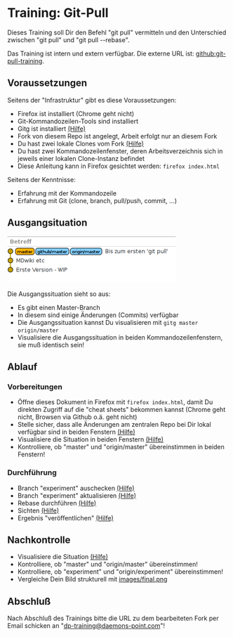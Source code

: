 Training: Git-Pull
==================

Dieses Training soll Dir den Befehl "git pull"
vermitteln und den Unterschied zwischen
"git pull" und "git pull --rebase".

Das Training ist intern und extern verfügbar.
Die externe URL ist: [github:git-pull-training](https://github.com/70435-training/git-pull-training).

Voraussetzungen
---------------

Seitens der "Infrastruktur" gibt es diese Voraussetzungen:

* Firefox ist installiert (Chrome geht nicht)
* Git-Kommandozeilen-Tools sind installiert
* Gitg ist installiert [(Hilfe)](cheat-sheet/cheat-sheet.md#0900)
* Fork von diesem Repo ist angelegt, Arbeit erfolgt nur an
  diesem Fork
* Du hast zwei lokale Clones vom Fork [(Hilfe)](cheat-sheet/cheat-sheet.md#0900)
* Du hast zwei Kommandozeilenfenster, deren Arbeitsverzeichnis
  sich in jeweils einer lokalen Clone-Instanz befindet
* Diese Anleitung kann in Firefox gesichtet werden: `firefox index.html`

Seitens der Kenntnisse:

* Erfahrung mit der Kommandozeile
* Erfahrung mit Git (clone, branch, pull/push, commit, ...)

Ausgangsituation
----------------

![Ausgangssituation](images/start.png)

Die Ausgangssituation sieht so aus:

- Es gibt einen Master-Branch
- In diesem sind einige Änderungen (Commits) verfügbar
- Die Ausgangssituation kannst Du visualisieren mit `gitg master origin/master`
- Visualisiere die Ausgangssituation in beiden Kommandozeilenfenstern,
  sie muß identisch sein!

Ablauf
------

### Vorbereitungen

- Öffne dieses Dokument in Firefox mit `firefox index.html`,
  damit Du direkten Zugriff auf die "cheat sheets" bekommen kannst
  (Chrome geht nicht, Browsen via Github o.ä. geht nicht)
- Stelle sicher, dass alle Änderungen am zentralen Repo bei Dir lokal verfügbar sind in beiden Fenstern [(Hilfe)](cheat-sheet/cheat-sheet.md#1010)
- Visualisiere die Situation in beiden Fenstern [(Hilfe)](cheat-sheet/cheat-sheet.md#1020)
- Kontrolliere, ob "master" und "origin/master" übereinstimmen in beiden Fenstern!

### Durchführung

- Branch "experiment" auschecken [(Hilfe)](cheat-sheet/cheat-sheet.md#1110)
- Branch "experiment" aktualisieren [(Hilfe)](cheat-sheet/cheat-sheet.md#1120)
- Rebase durchführen [(Hilfe)](cheat-sheet/cheat-sheet.md#1130)
- Sichten [(Hilfe)](cheat-sheet/cheat-sheet.md#1140)
- Ergebnis "veröffentlichen" [(Hilfe)](cheat-sheet/cheat-sheet.md#1150)

Nachkontrolle
-------------

- Visualisiere die Situation [(Hilfe)](cheat-sheet/cheat-sheet.md#1210)
- Kontrolliere, ob "master" und "origin/master" übereinstimmen!
- Kontrolliere, ob "experiment" und "origin/experiment" übereinstimmen!
- Vergleiche Dein Bild strukturell mit [images/final.png](images/final.png)

Abschluß
--------

Nach Abschluß des Trainings bitte die URL zu dem bearbeiteten
Fork per Email schicken an "dp-training@daemons-point.com"!
